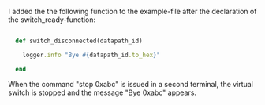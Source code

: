 I added the the following function to the example-file after the declaration of the switch_ready-function:

```Ruby

  def switch_disconnected(datapath_id)

    logger.info "Bye #{datapath_id.to_hex}"

  end

```

When the command "stop 0xabc" is issued in a second terminal, the virtual switch is stopped and the message "Bye 0xabc" appears.